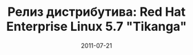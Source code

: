 ---
layout: post
title: "Релиз дистрибутива: Red Hat Enterprise Linux 5.7 \"Tikanga\""
date: 2011-07-21   
---
